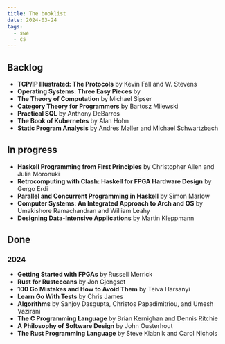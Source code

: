```yaml
---
title: The booklist
date: 2024-03-24
tags:
  - swe
  - cs
---
```


## Backlog
- **TCP/IP Illustrated: The Protocols** by Kevin Fall and W. Stevens
- **Operating Systems: Three Easy Pieces** by 
- **The Theory of Computation** by Michael Sipser
- **Category Theory for Programmers** by Bartosz Milewski
- **Practical SQL** by Anthony DeBarros
- **The Book of Kubernetes** by Alan Hohn
- **Static Program Analysis** by Andres Møller and Michael Schwartzbach

## In progress
- **Haskell Programming from First Principles** by Christopher Allen and Julie Moronuki
- **Retrocomputing with Clash: Haskell for FPGA Hardware Design** by Gergo Erdi
- **Parallel and Concurrent Programming in Haskell** by Simon Marlow
- **Computer Systems: An Integrated Approach to Arch and OS** by Umakishore Ramachandran and William Leahy
- **Designing Data-Intensive Applications** by Martin Kleppmann

## Done

### 2024

- **Getting Started with FPGAs** by Russell Merrick
- **Rust for Rusteceans** by Jon Gjengset
- **100 Go Mistakes and How to Avoid Them** by Teiva Harsanyi
- **Learn Go With Tests** by Chris James
- **Algorithms** by Sanjoy Dasgupta, Christos Papadimitriou, and Umesh Vazirani
- **The C Programming Language** by Brian Kernighan and Dennis Ritchie
- **A Philosophy of Software Design** by John Ousterhout
- **The Rust Programming Language** by Steve Klabnik and Carol Nichols
